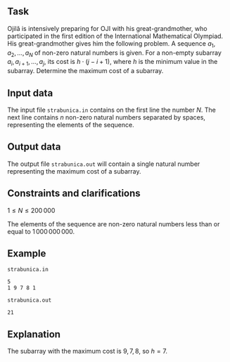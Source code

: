 ## Task

Ojilă is intensively preparing for OJI with his great-grandmother, who participated in the first edition of the International Mathematical Olympiad. His great-grandmother gives him the following problem. A sequence $a_1, a_2, \dots, a_N$ of non-zero natural numbers is given. For a non-empty subarray $a_i, a_{i+1}, \dots, a_j$, its cost is $h \cdot (j - i + 1)$, where $h$ is the minimum value in the subarray. Determine the maximum cost of a subarray.

## Input data

The input file `strabunica.in` contains on the first line the number $N$. The next line contains $n$ non-zero natural numbers separated by spaces, representing the elements of the sequence.

## Output data

The output file `strabunica.out` will contain a single natural number representing the maximum cost of a subarray.

## Constraints and clarifications

$1 \leq N \leq 200\,000$

The elements of the sequence are non-zero natural numbers less than or equal to $1\,000\,000\,000$.

## Example

`strabunica.in`
```
5
1 9 7 8 1
```

`strabunica.out`
```
21
```

## Explanation

The subarray with the maximum cost is $9, 7, 8$, so $h = 7$.
